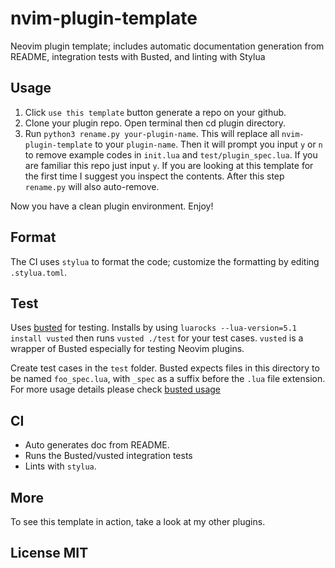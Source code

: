 # nvim-plugin-template

Neovim plugin template; includes automatic documentation generation from README, integration tests with Busted, and linting with Stylua

## Usage

1. Click `use this template` button generate a repo on your github.
2. Clone your plugin repo. Open terminal then cd plugin directory.
3. Run `python3 rename.py your-plugin-name`. This will replace all `nvim-plugin-template` to your `plugin-name`.
   Then it will prompt you input `y` or `n` to remove example codes in `init.lua` and
   `test/plugin_spec.lua`. If you are familiar this repo just input `y`. If you are looking at this template for the first time I suggest you inspect the contents. After this step `rename.py` will also auto-remove.

Now you have a clean plugin environment. Enjoy!

## Format

The CI uses `stylua` to format the code; customize the formatting by editing `.stylua.toml`.

## Test

Uses [busted](https://lunarmodules.github.io/busted/) for testing. Installs by using `luarocks --lua-version=5.1 install vusted` then runs `vusted ./test`
for your test cases. `vusted` is a wrapper of Busted especially for testing Neovim plugins.

Create test cases in the `test` folder. Busted expects files in this directory to be named `foo_spec.lua`, with `_spec` as a suffix before the `.lua` file extension. For more usage details please check
[busted usage](https://lunarmodules.github.io/busted/)

## CI

- Auto generates doc from README.
- Runs the Busted/vusted integration tests
- Lints with `stylua`.


## More

To see this template in action, take a look at my other plugins.

## License MIT
